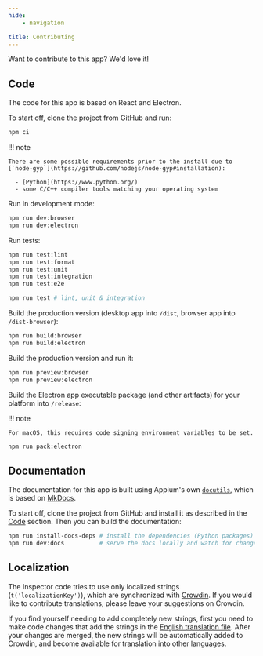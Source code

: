 ```yaml
---
hide:
    - navigation

title: Contributing
---
```


Want to contribute to this app? We'd love it!

## Code

The code for this app is based on React and Electron.

To start off, clone the project from GitHub and run:

```bash
npm ci
```

!!! note

    There are some possible requirements prior to the install due to
    [`node-gyp`](https://github.com/nodejs/node-gyp#installation):

      - [Python](https://www.python.org/)
      - some C/C++ compiler tools matching your operating system

Run in development mode:

```bash
npm run dev:browser
npm run dev:electron
```

Run tests:

```bash
npm run test:lint
npm run test:format
npm run test:unit
npm run test:integration
npm run test:e2e

npm run test # lint, unit & integration
```

Build the production version (desktop app into `/dist`, browser app into `/dist-browser`):

```bash
npm run build:browser
npm run build:electron
```

Build the production version and run it:

```bash
npm run preview:browser
npm run preview:electron
```

Build the Electron app executable package (and other artifacts) for your platform into `/release`:

!!! note

    For macOS, this requires code signing environment variables to be set.

```bash
npm run pack:electron
```

## Documentation

The documentation for this app is built using Appium's own [`docutils`](https://github.com/appium/appium/tree/master/packages/docutils),
which is based on [MkDocs](https://www.mkdocs.org/).

To start off, clone the project from GitHub and install it as described in the [Code](#code)
section. Then you can build the documentation:

```bash
npm run install-docs-deps # install the dependencies (Python packages)
npm run dev:docs          # serve the docs locally and watch for changes
```

## Localization

The Inspector code tries to use only localized strings (`t('localizationKey')`), which are
synchronized with [Crowdin](https://crowdin.com/project/appium-desktop). If you would like to
contribute translations, please leave your suggestions on Crowdin.

If you find yourself needing to add completely new strings, first you need to make code changes that
add the strings in the [English translation file](https://github.com/appium/appium-inspector/blob/main/app/common/public/locales/en/translation.json).
After your changes are merged, the new strings will be automatically added to Crowdin, and become
available for translation into other languages.
